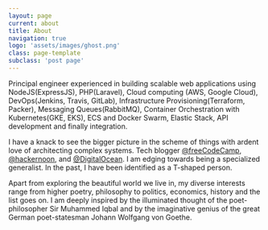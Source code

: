```yaml
---
layout: page
current: about
title: About
navigation: true
logo: 'assets/images/ghost.png'
class: page-template
subclass: 'post page'
---
```


Principal engineer experienced in building scalable web applications using NodeJS(ExpressJS), PHP(Laravel), Cloud computing (AWS, Google Cloud), DevOps(Jenkins, Travis, GitLab), Infrastructure Provisioning(Terraform, Packer), Messaging Queues(RabbitMQ), Container Orchestration with Kubernetes(GKE, EKS), ECS and Docker Swarm, Elastic Stack, API development and finally integration.

I have a knack to see the bigger picture in the scheme of things with ardent love of architecting complex systems. Tech blogger [@freeCodeCamp](https://www.freecodecamp.org/news/author/faizanbashir/), [@hackernoon](https://hackernoon.com/@faizanbashir), and [@DigitalOcean](https://www.digitalocean.com/community/users/faizanbashir). I am edging towards being a specialized generalist. In the past, I have been identified as a T-shaped person.

Apart from exploring the beautiful world we live in, my diverse interests range from higher poetry, philosophy to politics, economics, history and the list goes on. I am deeply inspired by the illuminated thought of the poet-philosopher Sir Muhammed Iqbal and by the imaginative genius of the great German poet-statesman Johann Wolfgang von Goethe.
